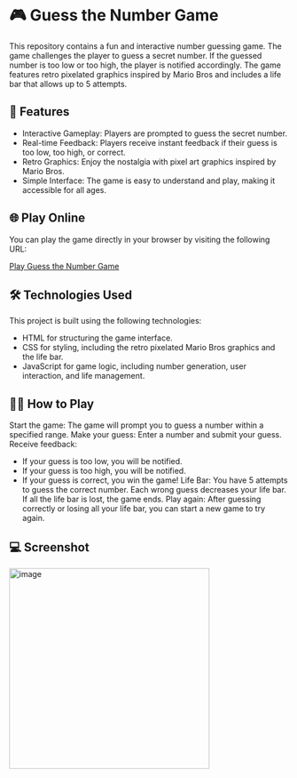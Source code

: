 # 🎮 Guess the Number Game
This repository contains a fun and interactive number guessing game. The game challenges the player to guess a secret number. If the guessed number is too low or too high, the player is notified accordingly. The game features retro pixelated graphics inspired by Mario Bros and includes a life bar that allows up to 5 attempts.

## 🚀 Features
- Interactive Gameplay: Players are prompted to guess the secret number.
- Real-time Feedback: Players receive instant feedback if their guess is too low, too high, or correct.
- Retro Graphics: Enjoy the nostalgia with pixel art graphics inspired by Mario Bros.
- Simple Interface: The game is easy to understand and play, making it accessible for all ages.
## 🌐 Play Online
You can play the game directly in your browser by visiting the following URL:

[Play Guess the Number Game](https://arhamisgc.github.io/Mario-Guess-Num/)
## 🛠️ Technologies Used
This project is built using the following technologies:

- HTML for structuring the game interface.
- CSS for styling, including the retro pixelated Mario Bros graphics and the life bar.
- JavaScript for game logic, including number generation, user interaction, and life management.

## 🧑‍💻 How to Play
Start the game: The game will prompt you to guess a number within a specified range.
Make your guess: Enter a number and submit your guess.
Receive feedback:

- If your guess is too low, you will be notified.
- If your guess is too high, you will be notified.
- If your guess is correct, you win the game!
Life Bar: You have 5 attempts to guess the correct number. Each wrong guess decreases your life bar. If all the life bar is lost, the game ends.
Play again: After guessing correctly or losing all your life bar, you can start a new game to try again.

## 💻 Screenshot
<img width="361" alt="image" src="https://github.com/user-attachments/assets/a14d3d14-0608-49d8-a5ac-04a5f70157b5">

